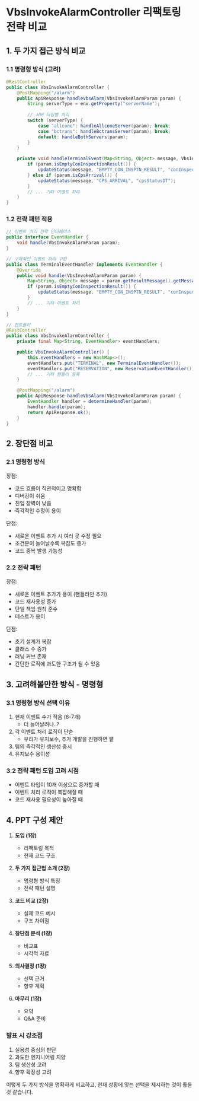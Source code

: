 # VbsInvokeAlarmController 리팩토링 전략 비교

## 1. 두 가지 접근 방식 비교

### 1.1 명령형 방식 (고려)
```java
@RestController
public class VbsInvokeAlarmController {
    @PostMapping("/alarm")
    public ApiResponse handleVbsAlarm(VbsInvokeAlarmParam param) {
        String serverType = env.getProperty("serverName");
        
        // 서버 타입별 처리
        switch (serverType) {
            case "allcone": handleAllconeServer(param); break;
            case "bctrans": handleBctransServer(param); break;
            default: handleBothServers(param);
        }
    }

    private void handleTerminalEvent(Map<String, Object> message, VbsInvokeAlarmParam param) {
        if (param.isEmptyConInspectionResult()) {
            updateStatus(message, "EMPTY_CON_INSPTN_RESULT", "conInspectionTime");
        } else if (param.isCpsArrival()) {
            updateStatus(message, "CPS_ARRIVAL", "cpsStatusDT");
        }
        // ... 기타 이벤트 처리
    }
}
```

### 1.2 전략 패턴 적용
```java
// 이벤트 처리 전략 인터페이스
public interface EventHandler {
    void handle(VbsInvokeAlarmParam param);
}

// 구체적인 이벤트 처리 구현
public class TerminalEventHandler implements EventHandler {
    @Override
    public void handle(VbsInvokeAlarmParam param) {
        Map<String, Object> message = param.getResultMessage().getMessage();
        if (param.isEmptyConInspectionResult()) {
            updateStatus(message, "EMPTY_CON_INSPTN_RESULT", "conInspectionTime");
        }
        // ... 기타 이벤트 처리
    }
}

// 컨트롤러
@RestController
public class VbsInvokeAlarmController {
    private final Map<String, EventHandler> eventHandlers;

    public VbsInvokeAlarmController() {
        this.eventHandlers = new HashMap<>();
        eventHandlers.put("TERMINAL", new TerminalEventHandler());
        eventHandlers.put("RESERVATION", new ReservationEventHandler());
        // ... 기타 핸들러 등록
    }

    @PostMapping("/alarm")
    public ApiResponse handleVbsAlarm(VbsInvokeAlarmParam param) {
        EventHandler handler = determineHandler(param);
        handler.handle(param);
        return ApiResponse.ok();
    }
}
```

## 2. 장단점 비교

### 2.1 명령형 방식
장점:
- 코드 흐름이 직관적이고 명확함
- 디버깅이 쉬움
- 진입 장벽이 낮음
- 즉각적인 수정이 용이

단점:
- 새로운 이벤트 추가 시 여러 곳 수정 필요
- 조건문이 늘어날수록 복잡도 증가
- 코드 중복 발생 가능성

### 2.2 전략 패턴
장점:
- 새로운 이벤트 추가가 용이 (핸들러만 추가)
- 코드 재사용성 증가
- 단일 책임 원칙 준수
- 테스트가 용이

단점:
- 초기 설계가 복잡
- 클래스 수 증가
- 러닝 커브 존재
- 간단한 로직에 과도한 구조가 될 수 있음

## 3. 고려해볼만한 방식 - 명령형

### 3.1 명령형 방식 선택 이유
1. 현재 이벤트 수가 적음 (6-7개)
	- 더 늘어날려나..?
2. 각 이벤트 처리 로직이 단순
	- 우리가 유지보수, 추가 개발을 진행하면 퍁
3. 팀의 즉각적인 생산성 중시
4. 유지보수 용이성

### 3.2 전략 패턴 도입 고려 시점
- 이벤트 타입이 10개 이상으로 증가할 때
- 이벤트 처리 로직이 복잡해질 때
- 코드 재사용 필요성이 높아질 때

## 4. PPT 구성 제안

1. **도입 (1장)**
   - 리팩토링 목적
   - 현재 코드 구조

2. **두 가지 접근법 소개 (2장)**
   - 명령형 방식 특징
   - 전략 패턴 설명

3. **코드 비교 (2장)**
   - 실제 코드 예시
   - 구조 차이점

4. **장단점 분석 (1장)**
   - 비교표
   - 시각적 자료

5. **의사결정 (1장)**
   - 선택 근거
   - 향후 계획

6. **마무리 (1장)**
   - 요약
   - Q&A 준비

### 발표 시 강조점
1. 실용성 중심의 판단
2. 과도한 엔지니어링 지양
3. 팀 생산성 고려
4. 향후 확장성 고려

이렇게 두 가지 방식을 명확하게 비교하고, 현재 상황에 맞는 선택을 제시하는 것이 좋을 것 같습니다.
